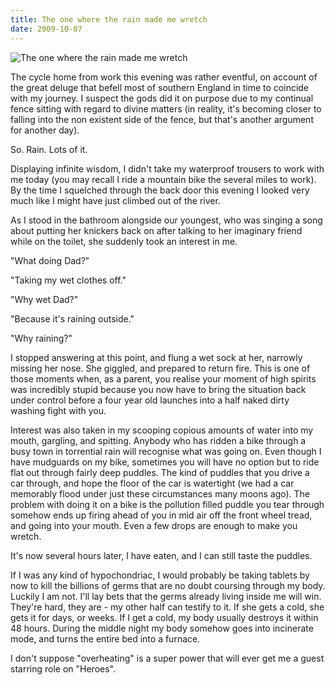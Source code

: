 ```yaml
---
title: The one where the rain made me wretch
date: 2009-10-07
---
```


![The one where the rain made me wretch](https://source.unsplash.com/ZYYS1kapOm8/1600x900)

The cycle home from work this evening was rather eventful, on account of the great deluge that befell most of southern England in time to coincide with my journey. I suspect the gods did it on purpose due to my continual fence sitting with regard to divine matters (in reality, it's becoming closer to falling into the non existent side of the fence, but that's another argument for another day).

So. Rain. Lots of it.

Displaying infinite wisdom, I didn't take my waterproof trousers to work with me today (you may recall I ride a mountain bike the several miles to work). By the time I squelched through the back door this evening I looked very much like I might have just climbed out of the river.

As I stood in the bathroom alongside our youngest, who was singing a song about putting her knickers back on after talking to her imaginary friend while on the toilet, she suddenly took an interest in me.

"What doing Dad?"

"Taking my wet clothes off."

"Why wet Dad?"

"Because it's raining outside."

"Why raining?"

I stopped answering at this point, and flung a wet sock at her, narrowly missing her nose. She giggled, and prepared to return fire. This is one of those moments when, as a parent, you realise your moment of high spirits was incredibly stupid because you now have to bring the situation back under control before a four year old launches into a half naked dirty washing fight with you.

Interest was also taken in my scooping copious amounts of water into my mouth, gargling, and spitting. Anybody who has ridden a bike through a busy town in torrential rain will recognise what was going on. Even though I have mudguards on my bike, sometimes you will have no option but to ride flat out through fairly deep puddles. The kind of puddles that you drive a car through, and hope the floor of the car is watertight (we had a car memorably flood under just these circumstances many moons ago). The problem with doing it on a bike is the pollution filled puddle you tear through somehow ends up firing ahead of you in mid air off the front wheel tread, and going into your mouth. Even a few drops are enough to make you wretch.

It's now several hours later, I have eaten, and I can still taste the puddles.

If I was any kind of hypochondriac, I would probably be taking tablets by now to kill the billions of germs that are no doubt coursing through my body. Luckily I am not. I'll lay bets that the germs already living inside me will win. They're hard, they are - my other half can testify to it. If she gets a cold, she gets it for days, or weeks. If I get a cold, my body usually destroys it within 48 hours. During the middle night my body somehow goes into incinerate mode, and turns the entire bed into a furnace.

I don't suppose "overheating" is a super power that will ever get me a guest starring role on "Heroes".
